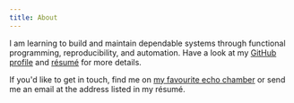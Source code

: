 ```yaml
---
title: About
---
```


I am learning to build and maintain dependable systems through functional
programming, reproducibility, and automation. Have a look at my [GitHub
profile](https://github.com/vaibhavsagar) and [résumé](/resume) for more
details.

If you'd like to get in touch, find me on [my favourite echo
chamber](https://twitter.com/vbhvsgr) or send me an email at the address listed
in my résumé.
